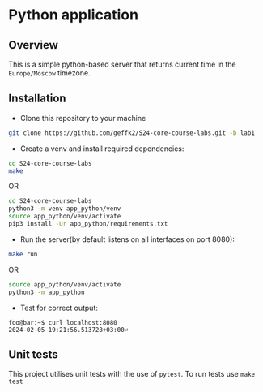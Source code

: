 # Python application

## Overview
This is a simple python-based server that returns current time in the ```Europe/Moscow``` timezone.

## Installation

* Clone this repository to your machine
```bash
git clone https://github.com/geffk2/S24-core-course-labs.git -b lab1
```

* Create a venv and install required dependencies:
```bash
cd S24-core-course-labs
make
```
OR
```bash
cd S24-core-course-labs
python3 -m venv app_python/venv
source app_python/venv/activate
pip3 install -Ur app_python/requirements.txt
```

* Run the server(by default listens on all interfaces on port 8080):
```bash
make run
```
OR
```bash
source app_python/venv/activate
python3 -m app_python
```

* Test for correct output:
```console
foo@bar:~$ curl localhost:8080
2024-02-05 19:21:56.513728+03:00⏎
```

## Unit tests
This project utilises unit tests with the use of `pytest`.
To run tests use `make test`
